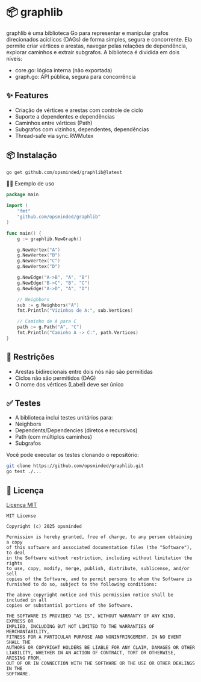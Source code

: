 # 📦 graphlib
graphlib é uma biblioteca Go para representar e manipular grafos direcionados acíclicos (DAGs) de forma simples, segura e concorrente.
Ela permite criar vértices e arestas, navegar pelas relações de dependência, explorar caminhos e extrair subgrafos. A biblioteca é dividida em dois níveis:

- core.go: lógica interna (não exportada)
- graph.go: API pública, segura para concorrência

## ✨ Features
- Criação de vértices e arestas com controle de ciclo
- Suporte a dependentes e dependências
- Caminhos entre vértices (Path)
- Subgrafos com vizinhos, dependentes, dependências
- Thread-safe via sync.RWMutex

## 📦 Instalação
```bash
go get github.com/opsminded/graphlib@latest
```

🧑‍💻 Exemplo de uso
```go
package main

import (
	"fmt"
	"github.com/opsminded/graphlib"
)

func main() {
	g := graphlib.NewGraph()

	g.NewVertex("A")
	g.NewVertex("B")
	g.NewVertex("C")
	g.NewVertex("D")

	g.NewEdge("A->B", "A", "B")
	g.NewEdge("B->C", "B", "C")
	g.NewEdge("A->D", "A", "D")

	// Neighbors
	sub := g.Neighbors("A")
	fmt.Println("Vizinhos de A:", sub.Vertices)

	// Caminho de A para C
	path := g.Path("A", "C")
	fmt.Println("Caminho A -> C:", path.Vertices)
}
```

## 🚧 Restrições
- Arestas bidirecionais entre dois nós não são permitidas
- Ciclos não são permitidos (DAG)
- O nome dos vértices (Label) deve ser único

## ✅ Testes
- A biblioteca inclui testes unitários para:
- Neighbors
- Dependents/Dependencies (diretos e recursivos)
- Path (com múltiplos caminhos)
- Subgrafos

Você pode executar os testes clonando o repositório:
```bash
git clone https://github.com/opsminded/graphlib.git
go test ./...
```

## 📄 Licença
[Licença MIT](https://github.com/opsminded/graphlib/blob/main/LICENSE)
```
MIT License

Copyright (c) 2025 opsminded

Permission is hereby granted, free of charge, to any person obtaining a copy
of this software and associated documentation files (the "Software"), to deal
in the Software without restriction, including without limitation the rights
to use, copy, modify, merge, publish, distribute, sublicense, and/or sell
copies of the Software, and to permit persons to whom the Software is
furnished to do so, subject to the following conditions:

The above copyright notice and this permission notice shall be included in all
copies or substantial portions of the Software.

THE SOFTWARE IS PROVIDED "AS IS", WITHOUT WARRANTY OF ANY KIND, EXPRESS OR
IMPLIED, INCLUDING BUT NOT LIMITED TO THE WARRANTIES OF MERCHANTABILITY,
FITNESS FOR A PARTICULAR PURPOSE AND NONINFRINGEMENT. IN NO EVENT SHALL THE
AUTHORS OR COPYRIGHT HOLDERS BE LIABLE FOR ANY CLAIM, DAMAGES OR OTHER
LIABILITY, WHETHER IN AN ACTION OF CONTRACT, TORT OR OTHERWISE, ARISING FROM,
OUT OF OR IN CONNECTION WITH THE SOFTWARE OR THE USE OR OTHER DEALINGS IN THE
SOFTWARE.
```